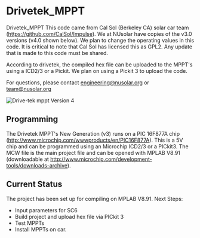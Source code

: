 Drivetek_MPPT
=============

Drivetek_MPPT This code came from Cal Sol (Berkeley CA) solar car team (https://github.com/CalSol/Impulse). We at NUsolar have copies of the v3.0 versions (v4.0 shown below). We plan to change the operating values in this code. It is critical to note that Cal Sol has licensed this as GPL2. Any update that is made to this code must be shared. 

According to drivetek, the compiled hex file can be uploaded to the MPPT's using a ICD2/3 or a Pickit. We plan on using a Pickit 3 to upload the code.

For questions, please contact engineering@nusolar.org or team@nusolar.org

![Drive-tek mppt Version 4](img/device.JPG)

Programming
-----------
The Drivetek MPPT's New Generation (v3) runs on a PIC 16F877A chip (http://www.microchip.com/wwwproducts/en/PIC16F877A). This is a 5V chip and can be programmed using an Microchip ICD2/3 or a PICkit3. The MCW file is the main project file and can be opened with MPLAB V8.91 (downloadable at http://www.microchip.com/development-tools/downloads-archive).

Current Status
--------------
The project has been set up for compiling on MPLAB V8.91. Next Steps:
  - Input parameters for SC6
  - Build project and upload hex file via PICkit 3
  - Test MPPTs
  - Install MPPTs on car.
